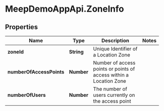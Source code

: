 # MeepDemoAppApi.ZoneInfo

## Properties
Name | Type | Description | Notes
------------ | ------------- | ------------- | -------------
**zoneId** | **String** | Unique Identifier of a Location Zone | 
**numberOfAccessPoints** | **Number** | Number of access points or points of access within a Location Zone | 
**numberOfUsers** | **Number** | The number of users currently on the access point | 


